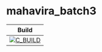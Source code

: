 # mahavira_batch3

| Build                                                                                                                                                                              |
|------------------------------------------------------------------------------------------------------------------------------------------------------------------------------------|
| [![C_BUILD](https://github.com/stepin105209/mahavira_batch3/actions/workflows/cbuild.yml/badge.svg)](https://github.com/stepin105209/mahavira_batch3/actions/workflows/cbuild.yml) |

